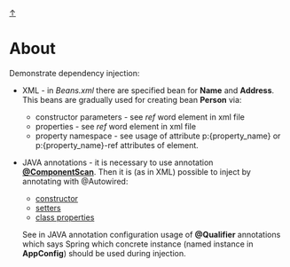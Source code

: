 [&#8593;](../README.md)

# About

Demonstrate dependency injection:

* XML - in _Beans.xml_ there are specified bean for __Name__ and __Address__. This beans are gradually used for
 creating bean __Person__ via:
  * constructor parameters - see _ref_ word <constructor-arg> element in xml file
  * properties - see _ref_ word <property> element in xml file
  * property namespace - see usage of attribute p:{property_name} or p:{property_name}-ref attributes of <bean> element.

* JAVA annotations - it is necessary to use annotation 
[__@ComponentScan__](src/main/java/gloncak/jozef/springframework/pure/di/config/AppConfig.java). Then it is (as in
 XML) possible to inject by annotating with @Autowired:
  * [constructor](src/main/java/gloncak/jozef/springframework/pure/di/beans/PersonAutowiredOnConstructor.java)
  * [setters](src/main/java/gloncak/jozef/springframework/pure/di/beans/PersonAutowiredOnSetter.java)
  * [class properties](src/main/java/gloncak/jozef/springframework/pure/di/beans/PersonAutowiredOnProperties.java)
  
  See in JAVA annotation configuration usage of __@Qualifier__ annotations which says Spring which concrete instance
   (named instance in __AppConfig__) should be used during injection.